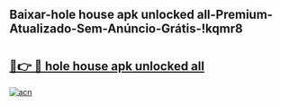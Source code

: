 
## Baixar-hole house apk unlocked all-Premium-Atualizado-Sem-Anúncio-Grátis-!kqmr8

# <h2><a href="https://andorid.site?title=hole_house_apk_unlocked_all&ref=27">🔗👉 🔴 hole house apk unlocked all</a></h2>

[![acn](https://github.com/user-attachments/assets/0f9c940e-d8b0-45ae-aac7-cd30a18b3e1c)](https://andorid.site?title=hole_house_apk_unlocked_all&ref=27)

